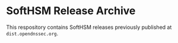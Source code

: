 # SoftHSM Release Archive

This respository contains SoftHSM releases previously published at `dist.opendnssec.org`.
